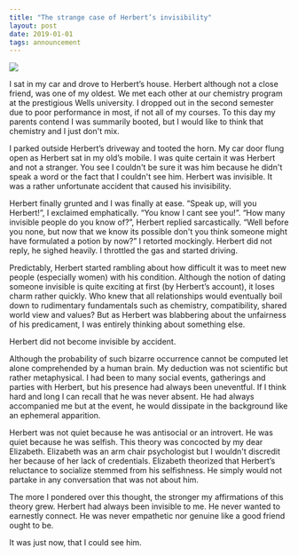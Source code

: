 ```yaml
---
title: "The strange case of Herbert’s invisibility"
layout: post
date: 2019-01-01
tags: announcement
---
```



![](https://cdn-images-1.medium.com/max/800/1*Wou1_lp2YlJPXDsUGv0m6w.jpeg)

I sat in my car and drove to Herbert’s house. Herbert although not a close
friend, was one of my oldest. We met each other at our chemistry program at the
prestigious Wells university. I dropped out in the second semester due to poor
performance in most, if not all of my courses. To this day my parents contend I
was summarily booted, but I would like to think that chemistry and I just don't
mix.

I parked outside Herbert’s driveway and tooted the horn. My car door flung open
as Herbert sat in my old’s mobile. I was quite certain it was Herbert and not a
stranger. You see I couldn't be sure it was him because he didn't speak a word
or the fact that I couldn't see him. Herbert was invisible. It was a rather
unfortunate accident that caused his invisibility.

Herbert finally grunted and I was finally at ease. “Speak up, will you
Herbert!”, I exclaimed emphatically. “You know I cant see you!”. “How many
invisible people do you know of?”, Herbert replied sarcastically. “Well before
you none, but now that we know its possible don't you think someone might
have formulated a potion by now?” I retorted mockingly. Herbert did not reply,
he sighed heavily. I throttled the gas and started driving.

Predictably, Herbert started rambling about how difficult it was to meet new
people (especially women) with his condition. Although the notion of dating
someone invisible is quite exciting at first (by Herbert’s account),
it loses charm rather quickly. Who knew that all relationships would eventually
boil down to rudimentary fundamentals such as chemistry, compatibility, shared
world view and values? But as Herbert was blabbering about the unfairness of his
predicament, I was entirely thinking about something else.

Herbert did not become invisible by accident.

Although the probability of such bizarre occurrence cannot be computed let alone
comprehended by a human brain. My deduction was not scientific but rather
metaphysical. I had been to many social events, gatherings and parties with
Herbert, but his presence had always been uneventful. If I think hard and long I
can recall that he was never absent. He had always accompanied me but at the event,
he would dissipate in the background like an ephemeral apparition.

Herbert was not quiet because he was antisocial or an introvert. He was quiet
because he was selfish. This theory was concocted by my dear Elizabeth.
Elizabeth was an arm chair psychologist but I wouldn't discredit her because of
her lack of credentials. Elizabeth theorized that Herbert’s reluctance to
socialize stemmed from his selfishness. He simply would not partake in any
conversation that was not about him.

The more I pondered over this thought, the stronger my affirmations of this
theory grew. Herbert had always been invisible to me. He never wanted to
earnestly connect. He was never empathetic nor genuine like a good friend ought
to be.

It was just now, that I could see him.
